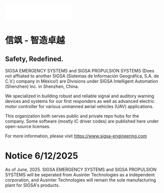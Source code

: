 <img width=220 alt="SIGSA Emergency Systems" src="https://github.com/SIGSA-ENGINEERING/.github/blob/main/Profile/Images/Asset%202SIG3.png">

# 信飒 - 智造卓越

## Safety, Redefined.

SIGSA EMERGENCY SYSTEMS and SIGSA PROPULSION SYSTEMS (Does not affliated to another SIGSA (Sistemas de Información Geográfica, S.A. de C.V.) company in México!) are Divisions under SIGSA Intelligent Automation (Shenzhen) Inc. in Shenzhen, China.

We specialized in building robust and reliable signal and auditory warning devices and systems for our first responders as well as advanced electric motor controller for various unmanned aerial vehicles (UAV) applications.

This organization both serves public and private repo hubs for the company. Some software (mostly IC driver codes) are published here under open-source licenses.

For more information, please visit https://www.sigsa-engineering.com

# Notice 6/12/2025

As of June, 2025. SIGSA EMERGENCY SYSTEMS and SIGSA PROPULSION SYSTEMS will be seperated from Ausinter Technologies as a independent corporation, and Ausinter Technologies will remain the sole manufacturing plant for SIGSA's products.
